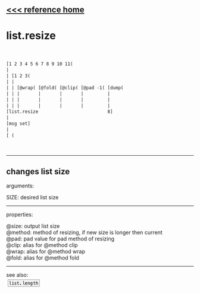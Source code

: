 [<<< reference home](ceammc_lib.md)
---

# list.resize

```


[1 2 3 4 5 6 7 8 9 10 11(
|
| [1 2 3(
| |
| | [@wrap( [@fold( [@clip( [@pad -1( [dump(
| | |       |       |       |         |
| | |       |       |       |         |
| | |       |       |       |         |
[list.resize                          8]
|
[msg set]
|
[ (

            
```
---
changes list size
---
arguments:

SIZE: desired list size<br>

---
properties:

@size: output list size<br>
@method: method
            of resizing, if new size is longer then current<br>
@pad: pad value for pad method of
            resizing<br>
@clip: alias for @method clip<br>
@wrap: alias for @method wrap<br>
@fold: alias for @method fold<br>

---
see also:<br>
[![list.length](img/object_list.length.png)](list.length.md)
